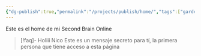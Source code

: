 ```yaml
---
{"dg-publish":true,"permalink":"/projects/publish/home/","tags":["gardenEntry"]}
---
```


Este es el home de mi Second Brain Online

> [!faq]- Holiii Nico
> Este es un mensaje secreto para tí, la primera persona que tiene acceso a esta página


